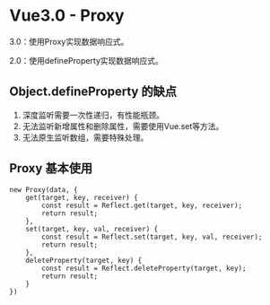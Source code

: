 # Vue3.0 - Proxy

3.0：使用Proxy实现数据响应式。

2.0：使用defineProperty实现数据响应式。


## Object.defineProperty 的缺点
1. 深度监听需要一次性递归，有性能瓶颈。
2. 无法监听新增属性和删除属性，需要使用Vue.set等方法。
3. 无法原生监听数组，需要特殊处理。


## Proxy 基本使用
```
new Proxy(data, {
    get(target, key, receiver) {
        const result = Reflect.get(target, key, receiver);
        return result;
    },
    set(target, key, val, receiver) {
        const result = Reflect.set(target, key, val, receiver);
        return result;
    },
    deleteProperty(target, key) {
        const result = Reflect.deleteProperty(target, key);
        return result;
    }
})
```

